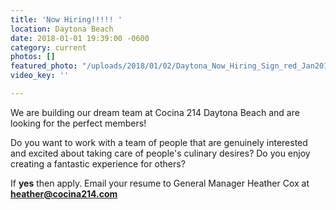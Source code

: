 ```yaml
---
title: 'Now Hiring!!!!! '
location: Daytona Beach
date: 2018-01-01 19:39:00 -0600
category: current
photos: []
featured_photo: "/uploads/2018/01/02/Daytona_Now_Hiring_Sign_red_Jan2018.jpg"
video_key: ''

---
```

We are building our dream team at Cocina 214 Daytona Beach and are looking for the perfect members!

Do you want to work with a team of people that are genuinely interested and excited about taking care of people's culinary desires? Do you enjoy creating a fantastic experience for others?

If **yes** then apply. Email your resume to General Manager Heather Cox at **heather@cocina214.com**